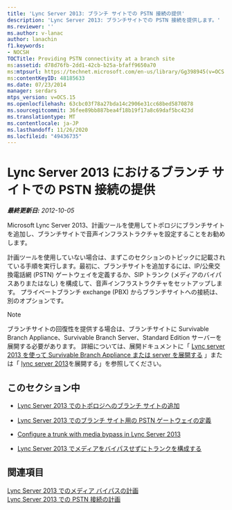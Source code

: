 ```yaml
---
title: 'Lync Server 2013: ブランチ サイトでの PSTN 接続の提供'
description: 'Lync Server 2013: ブランチサイトでの PSTN 接続を提供します。'
ms.reviewer: ''
ms.author: v-lanac
author: lanachin
f1.keywords:
- NOCSH
TOCTitle: Providing PSTN connectivity at a branch site
ms:assetid: d78d76fb-2dd1-42cb-b25a-bfaff9650a70
ms:mtpsurl: https://technet.microsoft.com/en-us/library/Gg398945(v=OCS.15)
ms:contentKeyID: 48185633
ms.date: 07/23/2014
manager: serdars
mtps_version: v=OCS.15
ms.openlocfilehash: 63cbc03f78a27bda14c2906e31cc68bed5870878
ms.sourcegitcommit: 36fee89bb887bea4f18b19f17a8c69daf5bc423d
ms.translationtype: MT
ms.contentlocale: ja-JP
ms.lasthandoff: 11/26/2020
ms.locfileid: "49436735"
---
```

# <a name="providing-pstn-connectivity-at-a-branch-site-in-lync-server-2013"></a>Lync Server 2013 におけるブランチ サイトでの PSTN 接続の提供

<div data-xmlns="http://www.w3.org/1999/xhtml">

<div class="topic" data-xmlns="http://www.w3.org/1999/xhtml" data-msxsl="urn:schemas-microsoft-com:xslt" data-cs="https://msdn.microsoft.com/">

<div data-asp="https://msdn2.microsoft.com/asp">



</div>

<div id="mainSection">

<div id="mainBody">

<span> </span>

_**最終更新日:** 2012-10-05_

Microsoft Lync Server 2013、計画ツールを使用してトポロジにブランチサイトを追加し、ブランチサイトで音声インフラストラクチャを設定することをお勧めします。

計画ツールを使用していない場合は、まずこのセクションのトピックに記載されている手順を実行します。最初に、ブランチサイトを追加するには、IP/公衆交換電話網 (PSTN) ゲートウェイを定義するか、SIP トランク (メディアのバイパスありまたはなし) を構成して、音声インフラストラクチャをセットアップします。 プライベートブランチ exchange (PBX) からブランチサイトへの接続は、別のオプションです。

<div>


> [!NOTE]  
> ブランチサイトの回復性を提供する場合は、ブランチサイトに Survivable Branch Appliance、Survivable Branch Server、Standard Edition サーバーを展開する必要があります。 詳細については、展開ドキュメントに「 <A href="lync-server-2013-deploying-a-survivable-branch-appliance-or-server.md">Lync server 2013 を使って Survivable Branch Appliance または server を展開する</A> 」または「 <A href="lync-server-2013-deploying-lync-server.md">lync server 2013</A>を展開する」を参照してください。



</div>

<div>

## <a name="in-this-section"></a>このセクション中

  - [Lync Server 2013 でのトポロジへのブランチ サイトの追加](lync-server-2013-add-branch-sites-to-your-topology.md)

  - [Lync Server 2013 でのブランチ サイト用の PSTN ゲートウェイの定義](lync-server-2013-define-a-pstn-gateway-for-a-branch-site.md)

  - [Configure a trunk with media bypass in Lync Server 2013](lync-server-2013-configure-a-trunk-with-media-bypass.md)

  - [Lync Server 2013 でメディアをバイパスせずにトランクを構成する](lync-server-2013-configure-a-trunk-without-media-bypass.md)

</div>

<div>

## <a name="see-also"></a>関連項目


[Lync Server 2013 でのメディア バイパスの計画](lync-server-2013-planning-for-media-bypass.md)  
[Lync Server 2013 での PSTN 接続の計画](lync-server-2013-planning-for-pstn-connectivity.md)  
  

</div>

</div>

<span> </span>

</div>

</div>

</div>

